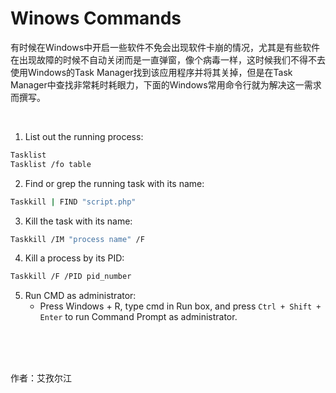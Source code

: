 # Winows Commands

有时候在Windows中开启一些软件不免会出现软件卡崩的情况，尤其是有些软件在出现故障的时候不自动关闭而是一直弹窗，像个病毒一样，这时候我们不得不去使用Windows的Task Manager找到该应用程序并将其关掉，但是在Task Manager中查找非常耗时耗眼力，下面的Windows常用命令行就为解决这一需求而撰写。

<br>

1. List out the running process:
```bash
Tasklist
Tasklist /fo table
```

2. Find or grep the running task with its name: 
```bash
Taskkill | FIND "script.php"
```

3. Kill the task with its name:
```bash
Taskkill /IM "process name" /F
```

4. Kill a process by its PID:
```bash
Taskkill /F /PID pid_number
```

5. Run CMD as administrator:
   - Press Windows + R, type cmd in Run box, and press `Ctrl + Shift + Enter` to run Command Prompt as administrator.



<br>

<br>

<br>

作者：艾孜尔江
